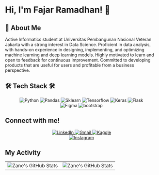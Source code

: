 # Hi, I'm Fajar Ramadhan! 👋 

## 🦆 About Me
Active Informatics student at Universitas Pembangunan Nasional Veteran Jakarta with a strong interest in Data
Science. Proficient in data analysis, with hands-on experience in designing, implementing, and optimizing machine
learning and deep learning models. Highly motivated to learn and open to feedback for continuous improvement.
Committed to developing products that are useful for users and profitable from a business perspective.

## 🛠 Tech Stack 🛠
<div align="center">
    <img src="https://img.shields.io/badge/Python-3776AB?style=for-the-badge&logo=python&logoColor=white" alt="Python" />
    <img src="https://img.shields.io/badge/Pandas-150458?style=for-the-badge&logo=pandas&logoColor=white" alt="Pandas" />
    <img src="https://img.shields.io/badge/Sklearn-F7931E?style=for-the-badge&logo=scikit-learn&logoColor=white" alt="Sklearn" />
    <img src="https://img.shields.io/badge/Tensorflow-FF6F00?style=for-the-badge&logo=tensorflow&logoColor=white" alt="Tensorflow" />
    <img src="https://img.shields.io/badge/Keras-D00000?style=for-the-badge&logo=keras&logoColor=white" alt="Keras" />
    <img src="https://img.shields.io/badge/Flask-000000?style=for-the-badge&logo=flask&logoColor=white" alt="Flask" />
    <br>
    <img src="https://img.shields.io/badge/Figma-F24E1E?style=for-the-badge&logo=figma&logoColor=white" alt="Figma" />
    <img src="https://img.shields.io/badge/bootstrap-7952B3?style=for-the-badge&logo=bootstrap&logoColor=white" alt="bootstrap" />
</div>

## Connect with me!
<div align="center">
    <a href="https://www.linkedin.com/in/fajramdhan/">
        <img src="https://img.shields.io/badge/LinkedIn-0077B5?style=for-the-badge&logo=linkedin&logoColor=white" alt="LinkedIn"/>
    </a>
    <a href="mailto:fjrrmdhn411@gmail.com">
        <img src="https://img.shields.io/badge/Gmail-D14836?style=for-the-badge&logo=gmail&logoColor=white" alt="Gmail"/>
    </a>
    <a href="https://www.kaggle.com/pajarbebek">
        <img src="https://img.shields.io/badge/Kaggle-20BEFF?style=for-the-badge&logo=kaggle&logoColor=white" alt="Kaggle"/>
    </a>
    <br>
    <a href="https://www.instagram.com/fajramdhan">
        <img src="https://img.shields.io/badge/Instagram-E4405F?style=for-the-badge&logo=instagram&logoColor=white" alt="Instagram"/>
    </a>
</div>

## My Activity
 <table align="center" width="100%" height="100%" >
    <tr>
        <td><img style="border: none;" src="https://github-profile-summary-cards.vercel.app/api/cards/stats?username=FajarRamadhanBBX&theme=github_dark" alt="Zane's GitHub Stats"/></td>
        <td><img style="border: none;" src="https://github-profile-summary-cards.vercel.app/api/cards/productive-time?username=FajarRamadhanBBX&theme=github_dark&utcOffset=10" alt="Zane's GitHub Stats"/>
    </tr>
 </table>
